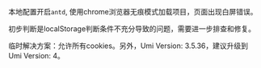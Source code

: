 本地配置开启`antd`, 使用chrome浏览器无痕模式加载项目，页面出现白屏错误。

初步判断是localStorage判断条件不充分导致的问题，需要进一步排查和修复。

临时解决方案：允许所有cookies。另外，Umi Version: 3.5.36，建议升级到 Umi Version: 4。
